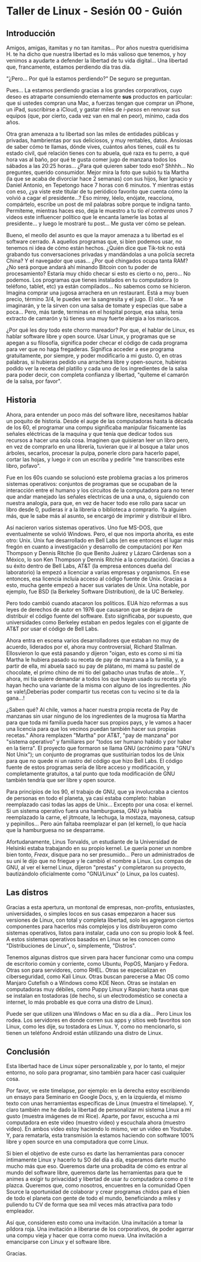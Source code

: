 # Taller de Linux - Sesión 00 - Guión

## Introducción

Amigos, amigas, itamitas y no tan itamitas... Por años nuestra queridísima H. te ha dicho que nuestra libertad es lo más valioso que tenemos, y hoy venimos a ayudarte a defender la libertad de tu vida digital... Una libertad que, francamente, estamos perdiendo día tras día.

"̉¿Pero... Por qué la estamos perdiendo?" De seguro se preguntan.  

Pues... La estamos perdiendo gracias a los grandes corporativos, cuyo deseo es atraparte consumiendo eternamente **sus** productos en particular: que si ustedes compran una Mac, a fuerzas tengan que comprar un iPhone, un iPad, suscribirse a iCloud, y gastar miles de *i-pesos* en renovar sus equipos (que, por cierto, cada vez van en mal en peor), mínimo, cada dos años.  

Otra gran amenaza a tu libertad son las miles de entidades públicas y privadas, hambrientas por sus deliciosos, y muy rentables, datos. Ansiosas de saber cómo te llamas, dónde vives, cuántos años tienes, cuál es tu estado civil, qué relación tienes con tu abuela, qué raza es tu perro, a qué hora vas al baño, por qué te gusta comer jugo de manzana todos los sábados a las 20:25 horas... ¿Para qué quieren saber todo eso? Shhhh... No preguntes, querido consumidor. Mejor mira la foto que subió tu tía Martha (la que se acaba de divorciar hace 2 semanas) con sus hijos, Íker Ignacio y Daniel Antonio, en Tepetongo hace 7 horas con 6 minutos. Y mientras estás con eso, ¿ya viste este titular de tu periódico favorito que cuenta cómo la volvió a cagar el presidente...? Eso mirrey, léelo, enójate, reacciona, compártelo, escribe un post de mil palabras sobre porque te indigna tanto. Permíteme, mientras haces eso, deja le muestro a tu tío *el contreras* unos 7 videos este influencer político que le encanta lamerle las botas al presidente... y luego le mostraré tu post... Me gusta ver cómo se pelean.  

Bueno, el meollo del asunto es que la mayor amenaza a tu libertad es el software cerrado. A aquellos programas que, si bien podemos usar, no tenemos ni idea de cómo están hechos. ¿Quién dice que Tik-tok no está grabando tus conversaciones privadas y mandándolas a una policía secreta China? Y el navegador que usas... ¿Por qué chingados ocupa tanta RAM? ¿No será porque andará ahí minando Bitcoin con tu poder de procesamiento? Estaría muy chido checar si esto es cierto o no, pero... No podemos. Los programas que tienes instalados en tu computadora (o teléfono, tablet, etc) ya están compilados... No sabemos como se hicieron. Imagina comprar una jugosa arrachera en un restaurant. Está a muy buen precio, término 3/4, le puedes ver la sangresita y el jugo. El olor... Ya se imaginarán, y te la sirven con una salsa de tomate y especias que sabe a poca... Pero, más tarde, terminas en el hospital porque, esa salsa, tenía extracto de camarón y tú tienes una muy fuerte alergia a los mariscos.

¿Por qué les doy todo este chorro mareador? Por que, el hablar de Linux, es hablar software libre y open source. Usar Linux, y programas que se apegan a su filosofía, significa poder checar el código de cada programa para ver que no haga fregaderas. Significa acceder a ese programa gratuitamente, por siempre, y poder modificarlo a mi gusto. O, en otras palabras, si hubieras pedido una arrachera libre y open-source, hubieras podido ver la receta del platillo y cada uno de los ingredientes de la salsa para poder decir, con completa confianza y libertad, "quíteme el camarón de la salsa, por favor".

## Historia
Ahora, para entender un poco más del software libre, necesitamos hablar un poquito de historia. Desde el auge de las computadoras hasta la década de los 60, el programar una compu significaba manipular físicamente las señales eléctricas de la maquína y que tenía que dedicar todos sus recursos a hacer una sola cosa. Imaginen que quisieran leer un libro pero, en vez de comprarlo en una librería, tuvieran que ir al bosque a talar unos árboles, secarlos, procesar la pulpa, ponerle cloro para hacerlo papel, cortar las hojas, y luego ir con un escriba y pedirle "me transcribes este libro, pofavo".  

Fue en los 60s cuando se solucionó este problema gracias a los primeros sistemas operativos: conjuntos de programas que se ocupaban de la interacción entre el humano y los circuitos de la computadora para no tener que andar manejado las señales electricas de una a una, o, siguiendo con nuestra analogía, para que, en vez de hacer todo ese rollo para sacar un libro desde 0, pudieras ir a la librería o biblioteca a comprarlo. Ya alguien más, que le sabe más al asunto, se encargó de imprimir y distribuir el libro.  

Así nacieron varios sistemas operativos. Uno fue MS-DOS, que eventualmente se volvió Windows. Pero, el que nos importa ahorita, es este otro: Unix. Unix fue desarrollado en Bell Labs (en ese entonces el lugar más fregón en cuanto a investigación y desarrollo de computación) por Ken Thompson y Dennis Ritchie (lo que Benito Juárez y Lázaro Cárdenas son a México, lo son Ken Thompson y Dennis Ritchie a la computación). Gracias a su éxito dentro de Bell Labs, AT&T (la empresa entonces dueña del laboratorio) la empezó a licenciar a varias empresas y organismos. En ese entonces, esa licencia incluía acceso al código fuente de Unix. Gracias a esto, mucha gente empezó a hacer sus variates de Unix. Una notable, por ejemplo, fue BSD (la Berkeley Software Distribution), de la UC Berkeley.  

Pero todo cambió cuando atacaron los políticos. EUA hizo reformas a sus leyes de derechos de autor en 1976 que causaron que se dejara de distribuir el código fuente del software. Esto significaba, por supuesto, que universidades como Berkeley estaban en pedos legales con el gigante de AT&T por usar el código de Bell Labs.  

Ahora entra en escena varios desarrolladores que estaban no muy de acuerdo, liderados por el, ahora muy controversial, Richard Stallman. Ellosvieron lo que está pasando y dijeron "oigan, esto es como si mi tía Martha le hubiera pasado su receta de pay de manzana a la familia, y, a partir de ella, mi abuela sacó su pay de plátano, mi mamá su pastel de chocolate, el primo chino de mi tío del gabacho unas trufas de atole... Y, ahora, mi tía quiere demandar a todos los que hayan usado su receta y/o hayan hecho una variante de la misma con alguno de los ingredientes. ¡No se vale!¡Deberías poder compartir tus recetas con tu vecino si te da la gana...!  

¿Saben qué? Al chile, vamos a hacer nuestra propia receta de Pay de manzanas sin usar ninguno de los ingredientes de la mugrosa tía Martha para que toda mi familia pueda hacer sus propios pays, y le vamos a hacer una licencia para que los vecinos puedan también hacer sus propias recetas." Ahora remplazen "Martha" por AT&T, "pay de manzana" por "sistema operativo" y familiares por "todos ser humano habido y por haber en la tierra". El proyecto que formaron se llama GNU (acrónimo para "GNU's Not Unix"); un conjunto de programas que sustituirían todos los de Unix para que no quede ni un rastro del código que hizo Bell Labs. El código fuente de estos programas sería de libre acceso y modificación, y completamente gratuitos, a tal punto que toda modificación de GNU también tendría que ser libre y open source.  

Para principios de los 90, el trabajo de GNU, que ya involucraba a cientos de personas en todo el planeta, ya casi estaba completo: habían reemplazado casi todas las apps de Unix... Excepto por una cosa: el kernel. Si un sistema operativo fuera una hamburguesa, GNU ya había reemplazado la carne, el jitmoate, la lechuga, la mostaza, mayonesa, catsup y pepinillos... Pero aún faltaba reemplazar el pan (el kernel), lo que hacía que la hamburguesa no se desparrame.  

Afortudanamente, Linus Torvalds, un estudiante de la Universidad de Helsinki estaba trabajando en su propio kernel. Le quería poner un nombre bien tonto, *Freax*, disque para no ser presumido... Pero un administrados de su uni le dijo que no friegue y le cambió el nombre a Linux. Los compas de GNU, al ver el kernel Linux, dijeron "prestas" y completaron su proyecto, bautizándolo oficialmente como "GNU/Linux" (o Linux, pa los cuates).

## Las distros

Gracias a esta apertura, un montonal de empresas, non-profits, entusiastes, universidades, o simples locos en sus casas empezaron a hacer sus versiones de Linux, con total y completa libertad, solo les agregaron ciertos componentes para hacerlos más complejos y los distribuyeron como sistemas operativos, listos para instalar, cada uno con su propio look & feel. A estos sistemas operativos basados en Linux se les conocen como "Distribuciones de Linux", o, simplemente, "Distros".  

Tenemos algunas distros que sirven para hacer funcionar como una compu de escritorio común y corriente, como Ubuntu, PopOS, Manjaro y Fedora. Otras son para servidores, como RHEL. Otras se especializan en ciberseguridad, como Kali Linux. Otras buscan parecerse a Mac OS como Manjaro Cutefish o a Windows como KDE Neon. Otras se instalan en computadoras muy débiles, como Puppy Linux y Raspian; hasta unas que se instalan en tostadoras (de hecho, si un electrodoméstico se conecta a internet, lo más probable es que corra una distro de Linux).  

Puede ser que utilizen una Windows o Mac en su día a día... Pero Linux los rodea. Los servidores en donde corren sus apps y sitios web favoritos son Linux, como les dije, su tostadora es Linux. Y, como no mencionarlo, si tienen un teléfono Android están utilizando una distro de Linux.

## Conclusión

Esta libertad hace de Linux súper personalizable y, por lo tanto, el mejor entorno, no solo para programar, sino también para hacer casi cualquier cosa.  

Por favor, ve este timelapse, por ejemplo: en la derecha estoy escribiendo un ensayo para Seminario en Google Docs, y, en la izquierda, el mismo texto con unas herramientas específicas de Linux (muestra el timelapse). Y, claro también me he dado la libertad de personalizar mi sistema Linux a mi gusto (muestra imágenes de mi Rice). Aparte, por favor, escucha a mi computadora en este video (muestro video) y escuchala ahora (muestro video). En ambos video estoy haciendo lo mismo, ver un video en Youtube. Y, para rematarla, esta transmisión la estamos haciendo con software 100% libre y open source en una computadora que corre Linux.  

Si bien el objetivo de este curso es darte las herramientas para conocer íntimamente Linux y hacerlo tu SO del día a día, esperamos darte mucho mucho más que eso. Queremos darte una probadita de cómo es entrar al mundo del software libre, queremos darte las herramientas para que te animes a exigir tu privacidad y libertad de usar _tu_ computadora como _a ti_ te plazca. Queremos que, como nosotros, encuentres en la comunidad Open Source la oportunidad de colaborar y crear programas chidos para el bien de todo el planeta con gente de todo el mundo, beneficiando a miles y puliendo tu CV de forma que sea mil veces más atractiva para todo empleador.  

Así que, consideren esto como una invitación. Una invitación a tomar la píldora roja. Una invitación a liberarse de los corporativos, de poder agarrar una compu vieja y hacer que corra como nueva. Una invitación a emanciparse con Linux y el software libre.  

Gracias.
